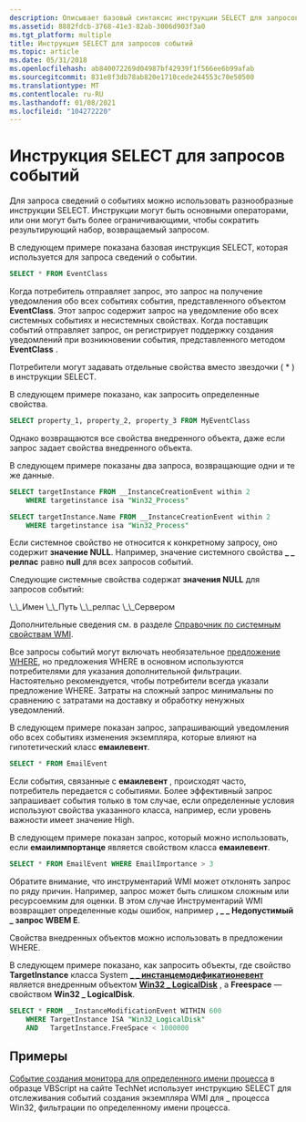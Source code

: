 ```yaml
---
description: Описывает базовый синтаксис инструкции SELECT для запросов событий.
ms.assetid: 8882fdcb-3768-41e3-82ab-3006d903f3a0
ms.tgt_platform: multiple
title: Инструкция SELECT для запросов событий
ms.topic: article
ms.date: 05/31/2018
ms.openlocfilehash: ab840072269d04987bf42939f1f566ee6b99afab
ms.sourcegitcommit: 831e8f3db78ab820e1710cede244553c70e50500
ms.translationtype: MT
ms.contentlocale: ru-RU
ms.lasthandoff: 01/08/2021
ms.locfileid: "104272220"
---
```

# <a name="select-statement-for-event-queries"></a>Инструкция SELECT для запросов событий

Для запроса сведений о событиях можно использовать разнообразные инструкции SELECT. Инструкции могут быть основными операторами, или они могут быть более ограничивающими, чтобы сократить результирующий набор, возвращаемый запросом.

В следующем примере показана базовая инструкция SELECT, которая используется для запроса сведений о событии.


```sql
SELECT * FROM EventClass
```



Когда потребитель отправляет запрос, это запрос на получение уведомления обо всех событиях события, представленного объектом **EventClass**. Этот запрос содержит запрос на уведомление обо всех системных событиях и несистемных свойствах. Когда поставщик событий отправляет запрос, он регистрирует поддержку создания уведомлений при возникновении события, представленного методом **EventClass** .

Потребители могут задавать отдельные свойства вместо звездочки ( \* ) в инструкции SELECT.

В следующем примере показано, как запросить определенные свойства.


```sql
SELECT property_1, property_2, property_3 FROM MyEventClass
```



Однако возвращаются все свойства внедренного объекта, даже если запрос задает свойства внедренного объекта.

В следующем примере показаны два запроса, возвращающие одни и те же данные.


```sql
SELECT targetInstance FROM __InstanceCreationEvent within 2
    WHERE targetinstance isa "Win32_Process"
```




```sql
SELECT targetInstance.Name FROM __InstanceCreationEvent within 2
    WHERE targetinstance isa "Win32_Process"
```



Если системное свойство не относится к конкретному запросу, оно содержит **значение NULL**. Например, значение системного свойства **\_ \_ релпас** равно **null** для всех запросов событий.

Следующие системные свойства содержат **значения NULL** для запросов событий:

<dl> \_\_Имен  
\_\_Путь  
\_\_релпас  
\_\_Сервером  
</dl>

Дополнительные сведения см. в разделе [Справочник по системным свойствам WMI](wmi-system-properties.md).

Все запросы событий могут включать необязательное [предложение WHERE](where-clause.md), но предложения WHERE в основном используются потребителями для указания дополнительной фильтрации. Настоятельно рекомендуется, чтобы потребители всегда указали предложение WHERE. Затраты на сложный запрос минимальны по сравнению с затратами на доставку и обработку ненужных уведомлений.

В следующем примере показан запрос, запрашивающий уведомления обо всех событиях изменения экземпляра, которые влияют на гипотетический класс **емаилевент**.


```sql
SELECT * FROM EmailEvent
```



Если события, связанные с **емаилевент** , происходят часто, потребитель передается с событиями. Более эффективный запрос запрашивает события только в том случае, если определенные условия используют свойства указанного класса, например, если уровень важности имеет значение High.

В следующем примере показан запрос, который можно использовать, если **емаилимпортанце** является свойством класса **емаилевент**.


```sql
SELECT * FROM EmailEvent WHERE EmailImportance > 3
```



Обратите внимание, что инструментарий WMI может отклонять запрос по ряду причин. Например, запрос может быть слишком сложным или ресурсоемким для оценки. В этом случае Инструментарий WMI возвращает определенные коды ошибок, например **, \_ \_ Недопустимый \_ запрос WBEM E**.

Свойства внедренных объектов можно использовать в предложении WHERE.

В следующем примере показано, как запросить объекты, где свойство **TargetInstance** класса System [**\_ \_ инстанцемодификатионевент**](--instancemodificationevent.md) является внедренным объектом [**Win32 \_ LogicalDisk**](/windows/desktop/CIMWin32Prov/win32-logicaldisk) , а **Freespace** — свойством **Win32 \_ LogicalDisk**.


```sql
SELECT * FROM __InstanceModificationEvent WITHIN 600
    WHERE TargetInstance ISA "Win32_LogicalDisk" 
    AND   TargetInstance.FreeSpace < 1000000
```



## <a name="examples"></a>Примеры

[Событие создания монитора для определенного имени процесса](https://Gallery.TechNet.Microsoft.Com/52716121-f386-49de-86cd-46ca54d1714f) в образце VBScript на сайте TechNet использует инструкцию SELECT для отслеживания событий создания экземпляра WMI для \_ процесса Win32, фильтрации по определенному имени процесса.

 

 
